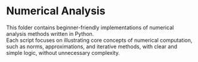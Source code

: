 # Numerical Analysis

This folder contains beginner-friendly implementations of numerical analysis methods written in Python.  
Each script focuses on illustrating core concepts of numerical computation, such as norms, approximations, and iterative methods, with clear and simple logic, without unnecessary complexity.
